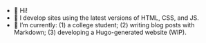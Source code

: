 - 👋 Hi!
- 👀 I develop sites using the latest versions of HTML, CSS, and JS.
- 🌱 I’m currently: (1) a college student; (2) writing blog posts with Markdown; (3) developing a Hugo-generated website (WIP).

<!---
rubymoonhead/rubymoonhead is a ✨ special ✨ repository because its `README.md` (this file) appears on your GitHub profile.
You can click the Preview link to take a look at your changes.
--->
